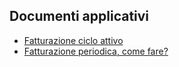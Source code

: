 ## Documenti applicativi
- [Fatturazione ciclo attivo](Sorgenti/DOC/TA/B£AMO/V5FATT_00)
- [Fatturazione periodica, come fare?](Sorgenti/DOC/TA/B£AMO/V5FATT_01)
